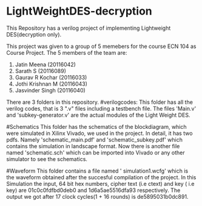 # LightWeightDES-decryption

This Repository has a verilog project of implementing Lightweight DES(decryption only).

This project was given to a group of 5 memebers for the course ECN 104 as Course Project. The 5 members of the team are:

1. Jatin Meena (20116042)
2. Sarath S (20116089)
3. Gaurav R Kochar (20116033)
4. Jothi Krishnan M (20116043)
5. Jasvinder Singh (20116040)

There are 3 folders in this repository.
#verilogcodes:
  This folder has all the verilog codes, that is 3 ".v" files including a testbench file. The files 'Main.v' and 'subkey-generator.v' are
the actual modules of the Light Weight DES.

#Schematics
  This folder has the schematics of the blockdiagram, which were simulated in Xilinx Vivado, we used in the project. In detail, it has two pdfs.
 Namely 'schematic_main.pdf' and 'schematic_subkey.pdf' which contains the simulation in landscape format. Now there is another file named
 'schematic.sch' which can be imported into Vivado or any other simulator to see the schematics.
 
 #Waveform
    This folder contains a file named ' simulation1.wcfg' which is the waveform obtained after the succesful compilation of the project.
    In this Simulation the input, 64 bit hex numbers, cipher text (i.e ctext) and key ( i.e key) are 01c0c0fdfbd0deb0 and 1d6a5ae5516dfa93 respectively.
    The output we got after 17 clock cycles(1 + 16 rounds) is de5895031b0dc891.
